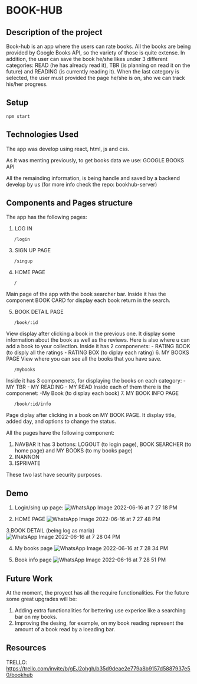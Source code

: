 # BOOK-HUB

## Description of the project

Book-hub is an app where the users can rate books. All the books are being provided by Google Books API, so the variety of those is quite extense. In addition, the user can save the book he/she likes under 3 different categories: READ (he has already read it), TBR (is planning on read it on the future) and READING (is currently reading it). When the last category is selected, the user must provided the page he/she is on, sho we can track his/her progress.

## Setup

```
npm start
```

## Technologies Used

The app was develop using react, html, js and css. 

As it was menting previously, to get books data we use: GOOGLE BOOKS API

All the remainding information, is being handle and saved by a backend develop by us (for more info check the repo: bookhub-server)

## Components and Pages structure

The app has the following pages:
1. LOG IN 
```
   /login
```
3. SIGN UP PAGE
```
   /singup
```
4. HOME PAGE

```http
   /
```
Main page of the app with the book searcher bar. Inside it has the component BOOK CARD for display each book return in the search.

5. BOOK DETAIL PAGE
```
   /book/:id
```
View display after clicking a book in the previous one. 
It display some information about the book as well as the reviews. Here is also where u can add a book to your collection.
Inside it has 2 componenets:
    - RATING BOOK (to disply all the ratings
    - RATING BOX (to diplay each rating)
6. MY BOOKS PAGE
View where you can see all the books that you have save.
```
   /mybooks
```
Inside it has 3 componenets, for displaying the books on each category:
    - MY TBR 
    - MY READING
    - MY READ
Inside each of them there is the componenet: 
    -My Book (to display each book)
7. MY BOOK INFO PAGE
```
   /book/:id/info
```
Page diplay after clicking in a book on MY BOOK PAGE. It display title, added day, and options to change the status.

All the pages have the following component: 
1. NAVBAR
It has 3 bottons: LOGOUT (to login page), BOOK SEARCHER (to home page) and MY BOOKS (to my books page)
2. INANNON 
3. ISPRIVATE

These two last have security purposes.
## Demo
1. Login/sing up page:
![WhatsApp Image 2022-06-16 at 7 27 18 PM](https://user-images.githubusercontent.com/90968486/174151085-1e4afadc-a940-4583-a046-c4669c41ee23.jpeg)



2. HOME PAGE
![WhatsApp Image 2022-06-16 at 7 27 48 PM](https://user-images.githubusercontent.com/90968486/174151106-c84d6cb3-1511-4d6c-8437-f22175ea08f2.jpeg)



3.BOOK DETAIL (being log as maria)
![WhatsApp Image 2022-06-16 at 7 28 04 PM](https://user-images.githubusercontent.com/90968486/174151122-e886849a-2e93-4d08-bc1d-5fa1c3de2f36.jpeg)



4. My books page
![WhatsApp Image 2022-06-16 at 7 28 34 PM](https://user-images.githubusercontent.com/90968486/174151134-6c8f0c1e-655c-4082-8faa-62e4397a7bbe.jpeg)



5. Book info page
![WhatsApp Image 2022-06-16 at 7 28 51 PM](https://user-images.githubusercontent.com/90968486/174151154-67a492c3-278c-4ce8-9246-c8a92b1c10ea.jpeg)



## Future Work
At the moment, the proyect has all the require functionalities. For the future some great upgrades will be:
  1. Adding extra functionalities for bettering use experice like a searching bar on my books.
  2. Improving the desing, for example, on my book reading represent the amount of a book read by a loeading bar.
## Resources
TRELLO:  https://trello.com/invite/b/gEJ2ohgh/b35d9deae2e779a8b9157d5887937e50/bookhub
